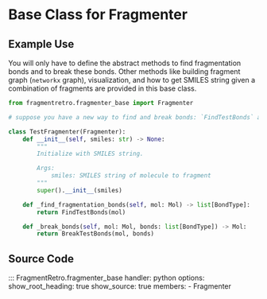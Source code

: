 # Base Class for Fragmenter

## Example Use

You will only have to define the abstract methods to find fragmentation bonds and to break these bonds. Other methods like building fragment graph (`networkx` graph), visualization, and how to get SMILES string given a combination of fragments are provided in this base class.

```python
from fragmentretro.fragmenter_base import Fragmenter

# suppose you have a new way to find and break bonds: `FindTestBonds` and `BreakTestBonds`

class TestFragmenter(Fragmenter):
    def __init__(self, smiles: str) -> None:
        """
        Initialize with SMILES string.

        Args:
            smiles: SMILES string of molecule to fragment
        """
        super().__init__(smiles)

    def _find_fragmentation_bonds(self, mol: Mol) -> list[BondType]:
        return FindTestBonds(mol)

    def _break_bonds(self, mol: Mol, bonds: list[BondType]) -> Mol:
        return BreakTestBonds(mol, bonds)
```

## Source Code

::: FragmentRetro.fragmenter_base
    handler: python
    options:
      show_root_heading: true
      show_source: true
      members:
        - Fragmenter
